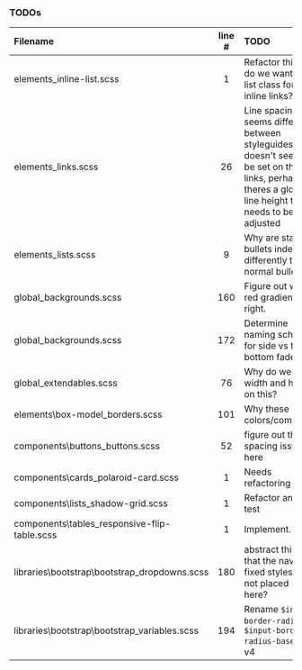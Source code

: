### TODOs
| Filename | line # | TODO
|:------|:------:|:------
| elements\_inline-list.scss | 1 | Refactor this -- do  we want a list class for inline links?
| elements\_links.scss | 26 | Line spacing seems different between styleguides -- doesn't seem to be set on these links, perhaps theres a global line height that needs to be adjusted
| elements\_lists.scss | 9 | Why are star bullets indented differently than normal bullets?
| global\_backgrounds.scss | 160 | Figure out which red gradient is right.
| global\_backgrounds.scss | 172 | Determine naming scheme for side vs top bottom fades
| global\_extendables.scss | 76 | Why do we set width and height on this?
| elements\box-model\_borders.scss | 101 | Why these colors/combo's?
| components\buttons\_buttons.scss | 52 | figure out the spacing issues here
| components\cards\_polaroid-card.scss | 1 | Needs refactoring
| components\lists\_shadow-grid.scss | 1 | Refactor and test
| components\tables\_responsive-flip-table.scss | 1 | Implement.
| libraries\bootstrap\bootstrap\_dropdowns.scss | 180 | abstract this so that the navbar fixed styles are not placed here?
| libraries\bootstrap\bootstrap\_variables.scss | 194 | Rename `$input-border-radius` to `$input-border-radius-base` in v4